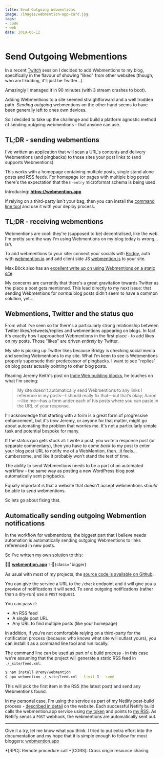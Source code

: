 ```yaml
---
title: Send Outgoing Webmentions
image: /images/webmention-app-card.jpg
tags:
- code
- web
date: 2019-06-12
---
```


# Send Outgoing Webmentions

In a recent [Twitch](https://www.twitch.tv/remysharp) session I decided to add Webmentions to my blog, specifically in the flavour of showing "liked" from other websites (though, who am I kidding, it'll just be Twitter…).

Amazingly I managed it in 90 minutes (with 3 stream crashes to boot).

Adding Webmentions to a site seemed straightforward and a well trodden path. _Sending outgoing_ webmentions on the other hand seems to have been generally left to ones own devices.

So I decided to take up the challenge and build a platform agnostic method of sending outgoing webmentions - that anyone can use.

<!--more-->

## TL;DR - sending webmentions

I've written an application that will scan a URL's contents and delivery Webmentions (and pingbacks) to those sites your post links to (and supports Webmentions).

This works with a homepage containing multiple posts, single stand alone posts and RSS feeds. For homepage (or pages with multiple blog posts) there's the expectation that the `h-entry` microformat schema is being used.

Introducing: **https://webmention.app**

If relying on a third-party isn't your bag, then you can install the [command line tool](https://github.com/remy/wm) and use it with your deploy process.

## TL;DR - receiving webmentions

Webmentions are cool: they're (supposed to be) decentralised, like the web. I'm pretty sure the way I'm using Webmentions on my blog today is _wrong…ish_.

To add webmentions to your site: connect your socials with [Bridgy](https://brid.gy/), auth with [webmention.io](https://webmention.io) and add client side JS [webmention.js](https://github.com/resonance-cascade/webmention.js) to your site.

Max Böck also has an [excellent write up on using Webmentions on a static site](https://mxb.dev/blog/using-Webmentions-on-static-sites/).

My concerns are currently that there's a great gravitation towards Twitter as the place a post gets mentioned. This lead directly to my next issue: that sending Webmentions for _normal_ blog posts didn't seem to have a common solution, yet…

## Webmentions, Twitter and the status quo

From what I've seen so far there's a particularly strong relationship between Twitter likes/retweets/replies and webmentions appearing on blogs. In fact it's exactly how I approached Webmentions in the first place - to add likes on my posts. Those "likes" are driven _entirely_ by Twitter.

My site is picking up Twitter likes because Bridgy is checking social media and sending Webmentions to my site. What I'm keen to see is Webmentions properly supersede their predecessor of pingbacks. I want to see "replies" on blog posts actually pointing to other blog posts.

Reading Jeremy Keith's post on [Indie Web building blocks](https://adactio.com/journal/7698), he touches on what I'm seeing:

> My site doesn’t automatically send Webmentions to any links I reference in my posts—I should really fix that—but that’s okay; Aaron—like me—has a form under each of his posts where you can paste in the URL of your response.

I'll acknowledge that starting with a form is a great form of progressive enhancement, but it's _how_ Jeremy, or anyone for that matter, might go about automating the problem that worries me. It's not a particularly simple task and potential bespoke for many.

If the status quo gets stuck at: I write a post, you write a response post (or separate commentary), then you have to come _back_ to my post to enter your blog post URL to notify me of a WebMention, then…it feels…cumbersome, and like it probably won't stand the test of time.

The ability to send Webmentions needs to be a part of an automated workflow - the same way as posting a new WordPress blog post automatically sent pingbacks.

Equally important is that a website that doesn't accept webmentions _should_ be able to _send_ webmentions.

So lets go about fixing that.

## Automatically sending outgoing Webmention notifications

In the workflow for webmentions, the biggest part that I believe needs automation is automatically sending outgoing Webmentions to links referenced in new posts.

So I've written my own solution to this:

🎉💫 **[webmention.app](https://webmention.app)** ✨🌈{class="bigger}

As usual with most of my projects, the [source code is available on Github](https://github.com/remy/wm).

You can give the service a URL to the `/check` endpoint and it will give you a preview of notifications it will send. To send outgoing notifications (rather than a dry-run) use a `POST` request.

You can pass it:

- An RSS feed
- A single post URL
- Any URL to find multiple posts (like your homepage)

In addition, if you're not comfortable relying on a third-party for the notification process (because: who knows what site will outlast yours), you can install it as a command line tool and run locally.

The command line can be used as part of a build process - in this case we're assuming that the project will generate a static RSS feed in `./_site/feed.xml`.

```bash
$ npm install @remy/webmention
$ npx webmention ./_site/feed.xml --limit 1 --send
```

This will pick the first item in the RSS (the latest post) and send any Webmentions found.

In my personal case, I'm using the service as part of my Netlify post-build process - [described in detail](https://webmention.app/docs#how-to-integrate-with-netlify) on the website. Each successful Netlify build calls the webmention.app service using [my token](https://webmention.app/token) and points to [my RSS](https://remysharp.com/feed.xml). As Netlify sends a `POST` webhook, the webmentions are automatically sent out.

---

Give it a try, let me know what you think. I tried to put extra effort into the documentation and my hope that it is simple enough to follow for most bloggers: [webmention.app](https://webmention.app)

*[RPC]: Remote procedure call
*[CORS]: Cross origin resource sharing

